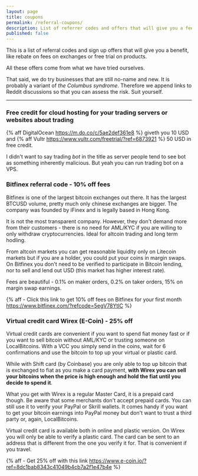 ```yaml
---
layout: page
title: coupons
permalink: /referral-coupons/
description: List of referrer codes and offers that will give you a fee rebate.
published: false
---
```



This is a list of referral codes and sign up offers that will give you a benefit, like rebate on fees on exchanges or free trial on products.

All these offers come from what we have tried ourselves.

That said, we do try businesses that are still no-name and new. It is probably a variant of _the Columbus syndrome_. Therefore we append links to Reddit discussions so that you can assess the risk. Suit yourself.

_________________


### Free credit for cloud hosting for your trading servers or websites about trading

{% aff DigitalOcean https://m.do.co/c/5ae2def361e8 %} giveth you 10 USD and {% aff Vultr https://www.vultr.com/freetrial/?ref=6873921 %} 50 USD in free credit.

I didn't want to say trading _bot_ in the title as server people tend to see bot as something inherently malicious. But yeah you can run trading bot on a VPS.

### Bitfinex referral code - 10% off fees

Bitfinex is one of the largest bitcoin exchanges out there. It has the largest BTCUSD volume, pretty much only chinese exchanges are bigger. The company was founded by iFinex and is legally based in Hong Kong.

It is not the most transparent company. However, they don't demand more from their customers - there is no need for AML/KYC if you are willing to only withdraw cryptocurrencies. Ideal for altcoin trading and long term hodling.

From altcoin markets you can get reasonable liquidity only on Litecoin markets but if you are a holder, you could put your coins in margin swaps. On Bitfinex you don't need to be verified to participate in Bitcoin lending, nor to sell and lend out USD (this market has higher interest rate).

Fees are beautiful - 0.1% on maker orders, 0.2% on taker orders, 15% on margin swap earnings.


{% aff - Click this link to get 10% off fees on Bitfinex for your first month https://www.bitfinex.com/?refcode=5egV78YtlC %}

### Virtual credit card Wirex (E-Coin) - 25% off

Virtual credit cards are convenient if you want to spend fiat money fast or if you want to sell bitcoin without AML/KYC or trusting someone on LocalBitcoins. With a VCC you simply send in the coins, wait for 6 confirmations and use the bitcoin to top up your virtual or plastic card.

While with Shift card (by Coinbase) you are only able to top up bitcoin that is exchanged to fiat as you make a card payment, **with Wirex you can sell your bitcoins when the price is high enough and hold the fiat until you decide to spend it**.

What you get with Wirex is a regular Master Card, it is a prepaid card though. Be aware that some merchants don't accept prepaid cards. You can still use it to verify your PayPal or Skrill wallets. It comes handy if you want to get your bitcoin earnings into PayPal money but don't want to trust a third party or, again, LocalBitcoins.

Virtual credit card is available both in online and plastic version. On Wirex you will only be able to verify a plastic card. The card can be sent to an address that is different from the one you verify it for. That is convenient if you travel.

{% aff - Get 25% off with this link https://www.e-coin.io/?ref=8dc1bab8343c41049b4cb7a2f1e47b4e %}

